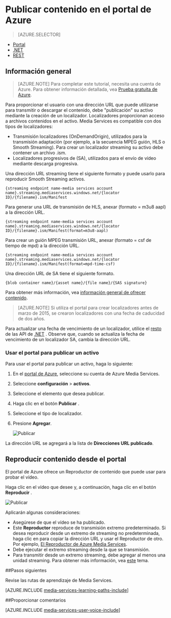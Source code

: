 <properties
    pageTitle="  Publicar contenido en el portal de Azure | Microsoft Azure"
    description="Este tutorial le guiará por los pasos de la publicación de contenido con el portal de Azure."
    services="media-services"
    documentationCenter=""
    authors="Juliako"
    manager="erikre"
    editor=""/>

<tags
    ms.service="media-services"
    ms.workload="media"
    ms.tgt_pltfrm="na"
    ms.devlang="na"
    ms.topic="article"
    ms.date="10/24/2016"
    ms.author="juliako"/>

# <a name="publish-content-with-the-azure-portal"></a>Publicar contenido en el portal de Azure

> [AZURE.SELECTOR]
- [Portal](media-services-portal-publish.md)
- [.NET](media-services-deliver-streaming-content.md)
- [REST](media-services-rest-deliver-streaming-content.md)

## <a name="overview"></a>Información general

> [AZURE.NOTE] Para completar este tutorial, necesita una cuenta de Azure. Para obtener información detallada, vea [Prueba gratuita de Azure](https://azure.microsoft.com/pricing/free-trial/). 

Para proporcionar el usuario con una dirección URL que puede utilizarse para transmitir o descargar el contenido, debe "publicación" su activo mediante la creación de un localizador. Localizadores proporcionan acceso a archivos contenidos en el activo. Media Services es compatible con dos tipos de localizadores: 

- Transmisión localizadores (OnDemandOrigin), utilizados para la transmisión adaptación (por ejemplo, a la secuencia MPEG guión, HLS o Smooth Streaming). Para crear un localizador streaming su activo debe contener un archivo .ism. 
- Localizadores progresivos de (SA), utilizados para el envío de vídeo mediante descarga progresiva.


Una dirección URL streaming tiene el siguiente formato y puede usarlo para reproducir Smooth Streaming activos.

    {streaming endpoint name-media services account name}.streaming.mediaservices.windows.net/{locator ID}/{filename}.ism/Manifest

Para generar una URL de transmisión de HLS, anexar (formato = m3u8 aapl) a la dirección URL.

    {streaming endpoint name-media services account name}.streaming.mediaservices.windows.net/{locator ID}/{filename}.ism/Manifest(format=m3u8-aapl)

Para crear un guión MPEG transmisión URL, anexar (formato = csf de tiempo de mpd) a la dirección URL.

    {streaming endpoint name-media services account name}.streaming.mediaservices.windows.net/{locator ID}/{filename}.ism/Manifest(format=mpd-time-csf)

Una dirección URL de SA tiene el siguiente formato.

    {blob container name}/{asset name}/{file name}/{SAS signature}

Para obtener más información, vea [información general de ofrecer contenido](media-services-deliver-content-overview.md).

>[AZURE.NOTE] Si utiliza el portal para crear localizadores antes de marzo de 2015, se crearon localizadores con una fecha de caducidad de dos años.  

Para actualizar una fecha de vencimiento de un localizador, utilice el [resto](http://msdn.microsoft.com/library/azure/hh974308.aspx#update_a_locator ) de las API de [.NET](http://go.microsoft.com/fwlink/?LinkID=533259) . Observe que, cuando se actualiza la fecha de vencimiento de un localizador SA, cambia la dirección URL.

### <a name="to-use-the-portal-to-publish-an-asset"></a>Usar el portal para publicar un activo

Para usar el portal para publicar un activo, haga lo siguiente:

1. En el [portal de Azure](https://portal.azure.com/), seleccione su cuenta de Azure Media Services.
1. Seleccione **configuración** > **activos**.
1. Seleccione el elemento que desea publicar.
1. Haga clic en el botón **Publicar** .
1. Seleccione el tipo de localizador.
2. Presione **Agregar**.

    ![Publicar](./media/media-services-portal-vod-get-started/media-services-publish1.png)

La dirección URL se agregará a la lista de **Direcciones URL publicado**.

## <a name="play-content-from-the-portal"></a>Reproducir contenido desde el portal

El portal de Azure ofrece un Reproductor de contenido que puede usar para probar el vídeo.

Haga clic en el vídeo que desee y, a continuación, haga clic en el botón **Reproducir** .

![Publicar](./media/media-services-portal-vod-get-started/media-services-play.png)

Aplicarán algunas consideraciones:

- Asegúrese de que el vídeo se ha publicado.
- Este **Reproductor** reproduce de transmisión extremo predeterminado. Si desea reproducir desde un extremo de streaming no predeterminada, haga clic en para copiar la dirección URL y usar el Reproductor de otro. Por ejemplo, [El Reproductor de Azure Media Services](http://amsplayer.azurewebsites.net/azuremediaplayer.html).
- Debe ejecutar el extremo streaming desde la que se transmisión.  
- Para transmitir desde un extremo streaming, debe agregar al menos una unidad streaming. Para obtener más información, vea [este](media-services-portal-scale-streaming-endpoints.md) tema.   

##<a name="next-steps"></a>Pasos siguientes

Revise las rutas de aprendizaje de Media Services.

[AZURE.INCLUDE [media-services-learning-paths-include](../../includes/media-services-learning-paths-include.md)]

##<a name="provide-feedback"></a>Proporcionar comentarios

[AZURE.INCLUDE [media-services-user-voice-include](../../includes/media-services-user-voice-include.md)]


